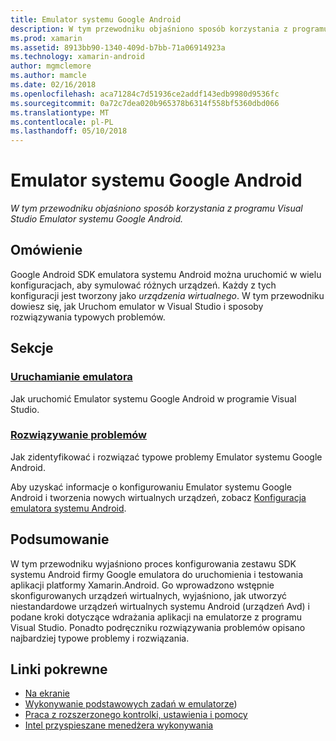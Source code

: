 ```yaml
---
title: Emulator systemu Google Android
description: W tym przewodniku objaśniono sposób korzystania z programu Visual Studio Emulator systemu Google Android.
ms.prod: xamarin
ms.assetid: 8913bb90-1340-409d-b7bb-71a06914923a
ms.technology: xamarin-android
author: mgmclemore
ms.author: mamcle
ms.date: 02/16/2018
ms.openlocfilehash: aca71284c7d51936ce2addf143edb9980d9536fc
ms.sourcegitcommit: 0a72c7dea020b965378b6314f558bf5360dbd066
ms.translationtype: MT
ms.contentlocale: pl-PL
ms.lasthandoff: 05/10/2018
---
```

# <a name="google-android-emulator"></a>Emulator systemu Google Android

_W tym przewodniku objaśniono sposób korzystania z programu Visual Studio Emulator systemu Google Android._


## <a name="overview"></a>Omówienie

Google Android SDK emulatora systemu Android można uruchomić w wielu konfiguracjach, aby symulować różnych urządzeń. Każdy z tych konfiguracji jest tworzony jako _urządzenia wirtualnego_. W tym przewodniku dowiesz się, jak Uruchom emulator w Visual Studio i sposoby rozwiązywania typowych problemów.


## <a name="sections"></a>Sekcje

### <a name="running-the-emulatorandroiddeploy-testdebuggingandroid-sdk-emulatorrunning-the-emulatormd"></a>[Uruchamianie emulatora](~/android/deploy-test/debugging/android-sdk-emulator/running-the-emulator.md)

Jak uruchomić Emulator systemu Google Android w programie Visual Studio.

### <a name="troubleshootingandroiddeploy-testdebuggingandroid-sdk-emulatortroubleshootingmd"></a>[Rozwiązywanie problemów](~/android/deploy-test/debugging/android-sdk-emulator/troubleshooting.md)

Jak zidentyfikować i rozwiązać typowe problemy Emulator systemu Google Android.

Aby uzyskać informacje o konfigurowaniu Emulator systemu Google Android i tworzenia nowych wirtualnych urządzeń, zobacz [Konfiguracja emulatora systemu Android](~/android/get-started/installation/android-emulator/index.md).



## <a name="summary"></a>Podsumowanie

W tym przewodniku wyjaśniono proces konfigurowania zestawu SDK systemu Android firmy Google emulatora do uruchomienia i testowania aplikacji platformy Xamarin.Android. Go wprowadzono wstępnie skonfigurowanych urządzeń wirtualnych, wyjaśniono, jak utworzyć niestandardowe urządzeń wirtualnych systemu Android (urządzeń Avd) i podane kroki dotyczące wdrażania aplikacji na emulatorze z programu Visual Studio. Ponadto podręczniku rozwiązywania problemów opisano najbardziej typowe problemy i rozwiązania.



## <a name="related-links"></a>Linki pokrewne

- [Na ekranie](https://developer.android.com/studio/run/emulator.html#navigate)
- [Wykonywanie podstawowych zadań w emulatorze](https://developer.android.com/studio/run/emulator.html#tasks))
- [Praca z rozszerzonego kontrolki, ustawienia i pomocy](https://developer.android.com/studio/run/emulator.html#extended)
- [Intel przyspieszane menedżera wykonywania](https://software.intel.com/en-us/android/articles/intel-hardware-accelerated-execution-manager)
